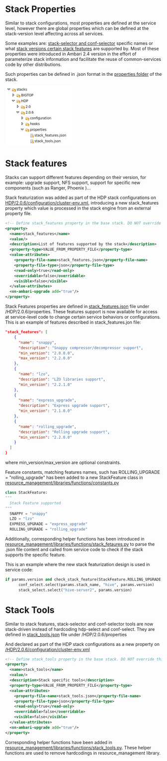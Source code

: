 # Stack Properties

Similar to stack configurations, most properties are defined at the service level, however there are global properties which can be defined at the stack-version level affecting across all services.

Some examples are: [stack-selector and conf-selector](https://github.com/apache/ambari/blob/trunk/ambari-server/src/main/resources/stacks/HDP/2.0.6/properties/stack_tools.json#L2) specific names or what [stack versions certain stack features](https://github.com/apache/ambari/blob/trunk/ambari-server/src/main/resources/stacks/HDP/2.0.6/properties/stack_features.json#L5) are supported by. Most of these properties were introduced in Ambari 2.4 version in the effort of parameterize stack information and facilitate the reuse of common-services code by other distributions.


Such properties can be defined in .json format in the [properties folder](https://github.com/apache/ambari/tree/trunk/ambari-server/src/main/resources/stacks/HDP/2.0.6/properties) of the stack.

![](./imgs/stacks-properties.png)

# Stack features

Stacks can support different features depending on their version, for example: upgrade support, NFS support, support for specific new components (such as Ranger, Phoenix )...


Stack featurization was added as part of the HDP stack configurations on [HDP/2.0.6/configuration/cluster-env.xml](http://github.com/apache/ambari/blob/trunk/ambari-server/src/main/resources/stacks/HDP/2.0.6/configuration/cluster-env.xml), introducing a new stack_features property which value is processed in the stack engine from an external property file.

```xml
<!-- Define stack_features property in the base stack. DO NOT override this property for each stack version -->
<property>
  <name>stack_features</name>
  <value/>
  <description>List of features supported by the stack</description>
  <property-type>VALUE_FROM_PROPERTY_FILE</property-type>
  <value-attributes>
    <property-file-name>stack_features.json</property-file-name>
    <property-file-type>json</property-file-type>
    <read-only>true</read-only>
    <overridable>false</overridable>
    <visible>false</visible>
  </value-attributes>
  <on-ambari-upgrade add="true"/>
</property>
```

Stack Features properties are defined in [stack_features.json](https://github.com/apache/ambari/blob/trunk/ambari-server/src/main/resources/stacks/HDP/2.0.6/properties/stack_features.json) file under /HDP/2.0.6/properties. These features support is now available for access at service-level code to change certain service behaviors or configurations. This is an example of features described in stack_features.jon file:


```json
"stack_features": [
    {
      "name": "snappy",
      "description": "Snappy compressor/decompressor support",
      "min_version": "2.0.0.0",
      "max_version": "2.2.0.0"
    },
    {
      "name": "lzo",
      "description": "LZO libraries support",
      "min_version": "2.2.1.0"
    },
    {
      "name": "express_upgrade",
      "description": "Express upgrade support",
      "min_version": "2.1.0.0"
    },
    {
      "name": "rolling_upgrade",
      "description": "Rolling upgrade support",
      "min_version": "2.2.0.0"
    }
  ]
}
```

where min_version/max_version are optional constraints.

Feature constants, matching features names, such has ROLLING_UPGRADE = "rolling_upgrade" has been added to a new StackFeature class in [resource_management/libraries/functions/constants.py](https://github.com/apache/ambari/blob/trunk/ambari-common/src/main/python/resource_management/libraries/functions/constants.py#L38)


```python
class StackFeature:
"""
  Stack Feature supported
"""
  SNAPPY = "snappy"
  LZO = "lzo"
  EXPRESS_UPGRADE = "express_upgrade"
  ROLLING_UPGRADE = "rolling_upgrade"
```

Additionally, corresponding helper functions has been introduced in [resource_management/libraries/functions/stack_fetaures.py](https://github.com/apache/ambari/blob/trunk/ambari-common/src/main/python/resource_management/libraries/functions/stack_features.py) to parse the .json file content and called from service code to check if the stack supports the specific feature.

This is an example where the new stack featurization design is used in service code:

```python
if params.version and check_stack_feature(StackFeature.ROLLING_UPGRADE, params.version):
      conf_select.select(params.stack_name, "hive", params.version)
      stack_select.select("hive-server2", params.version)
```

# Stack Tools


Similar to stack features, stack-selector and conf-selector tools are now stack-driven instead of hardcoding hdp-select and conf-select. They are defined in [stack_tools.json](https://github.com/apache/ambari/blob/trunk/ambari-server/src/main/resources/stacks/HDP/2.0.6/properties/stack_tools.json) file under /HDP/2.0.6/properties

And declared as part of the HDP stack configurations as a new property on [/HDP/2.0.6/configuration/cluster-env.xml](https://github.com/apache/ambari/blob/trunk/ambari-server/src/main/resources/stacks/HDP/2.0.6/configuration/cluster-env.xml)


```xml
<!-- Define stack_tools property in the base stack. DO NOT override this property for each stack version -->
<property>
  <name>stack_tools</name>
  <value/>
  <description>Stack specific tools</description>
  <property-type>VALUE_FROM_PROPERTY_FILE</property-type>
  <value-attributes>
    <property-file-name>stack_tools.json</property-file-name>
    <property-file-type>json</property-file-type>
    <read-only>true</read-only>
    <overridable>false</overridable>
    <visible>false</visible>
  </value-attributes>
  <on-ambari-upgrade add="true"/>
</property>
```

Corresponding helper functions have been added in [resource_management/libraries/functions/stack_tools.py](https://github.com/apache/ambari/blob/trunk/ambari-common/src/main/python/resource_management/libraries/functions/stack_tools.py). These helper functions are used to remove hardcodings in resource_management library.
